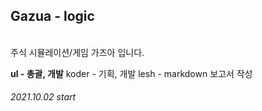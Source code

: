 ## Gazua - logic

<br>
주식 시뮬레이션/게임 가즈아 입니다.

<b>ul - 총괄, 개발</b>
koder - 기획, 개발
lesh - markdown 보고서 작성

###### 2021.10.02 start
